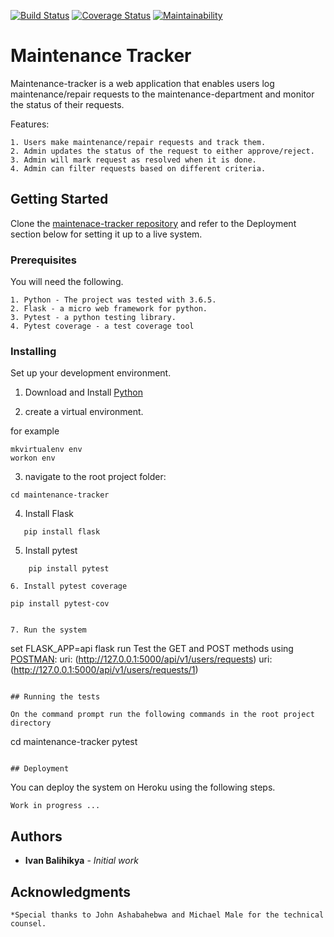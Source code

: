 [![Build Status](https://travis-ci.com/ibalihikya/maintenance-tracker.svg?branch=master)](https://travis-ci.com/ibalihikya/maintenance-tracker)
[![Coverage Status](https://coveralls.io/repos/github/ibalihikya/maintenance-tracker/badge.svg?branch=fix_syntaxify)](https://coveralls.io/github/ibalihikya/maintenance-tracker?branch=fix_syntaxify)
[![Maintainability](https://api.codeclimate.com/v1/badges/7e06f8d0eb3ac9afbbd0/maintainability)](https://codeclimate.com/github/ibalihikya/maintenance-tracker/maintainability)

# Maintenance Tracker

Maintenance-tracker is a web application that enables users log maintenance/repair requests
to the maintenance-department and monitor the status of their requests.

Features:

```
1. Users make maintenance/repair requests and track them.
2. Admin updates the status of the request to either approve/reject.
3. Admin will mark request as resolved when it is done.
4. Admin can filter requests based on different criteria.
```

## Getting Started


Clone the [maintenace-tracker repository](https://github.com/ibalihikya/maintenance-tracker) and refer to the Deployment section below
for setting it up to a live system.

### Prerequisites

You will need the following.

```
1. Python - The project was tested with 3.6.5.
2. Flask - a micro web framework for python.
3. Pytest - a python testing library.
4. Pytest coverage - a test coverage tool
```

### Installing

Set up your development environment.


1. Download and Install [Python](https://www.python.org/downloads/)

2. create a virtual environment.

for example
```
mkvirtualenv env
workon env
```

3. navigate to the root project folder:

```
cd maintenance-tracker 
```

4. Install Flask

```
   pip install flask
```

5. Install pytest
```
	pip install pytest
	
6. Install pytest coverage
```
	pip install pytest-cov
```
	
7. Run the system

```
   set FLASK_APP=api
   flask run
   Test the GET and POST methods using [POSTMAN](https://www.getpostman.com/): 
   uri: (http://127.0.0.1:5000/api/v1/users/requests)
   uri: (http://127.0.0.1:5000/api/v1/users/requests/1)

   ```   

## Running the tests

On the command prompt run the following commands in the root project directory

```
cd maintenance-tracker
pytest
```

## Deployment

```
You can deploy the system on Heroku using the following steps.

```
Work in progress ...
```

## Authors

* **Ivan Balihikya** - *Initial work*

## Acknowledgments

    *Special thanks to John Ashabahebwa and Michael Male for the technical counsel.
   
